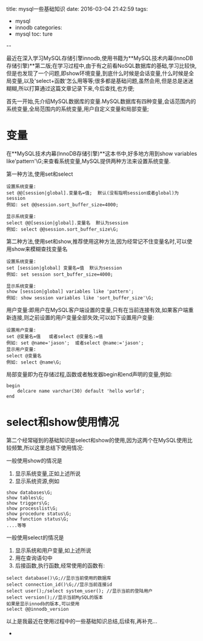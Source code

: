 title: mysql一些基础知识
date: 2016-03-04 21:42:59
tags:
- mysql
- innodb
categories:
- mysql
toc: ture

--

最近在深入学习MySQL存储引擎innodb,使用书籍为**MySQL技术内幕(InnoDB存储引擎)**第二版;在学习过程中,由于有之前看NoSQL数据库的基础,学习比较快,但是也发现了一个问题,即show环境变量,到底什么时候是会话变量,什么时候是全局变量,以及'select+函数'怎么用等等;很多都是基础问题,虽然会用,但是总是迷迷糊糊,所以打算通过这篇文章记录下来,今后查找,也方便;

首先一开始,先介绍MySQL数据库的变量.MySQL数据库有四种变量,会话范围内的系统变量,全局范围内的系统变量,用户自定义变量和局部变量;

# 变量

在**MySQL技术内幕(InnoDB存储引擎)**这本书中,好多地方用到show variables like'pattern'\G;来查看系统变量,MySQL提供两种方法来设置系统变量.

第一种方法,使用set和select
```
设置系统变量:
set @@[session|global].变量名=值;  默认(没有指明session或者global)为session
例如: set @@session.sort_buffer_size=4000;

显示系统变量:
select @@[session|global].变量名  默认为session
例如: select @@session.sort_buffer_size\G;
```

第二种方法,使用set和show,推荐使用这种方法,因为经常记不住变量名时,可以使用show来模糊查找变量名
```
设置系统变量:
set [session|global] 变量名=值  默认为session
例如: set session sort_buffer_size=4000;

显示系统变量:
show [session|global] variables like 'pattern';
例如: show session variables like 'sort_buffer_size'\G;
```

用户变量:即用户在MySQL客户端设置的变量,只有在当前连接有效,如果客户端重新连接,则之前设置的用户变量全部失效;可以如下设置用户变量:
```
设置用户变量:
set @变量名=值   或者select @变量名:=值
例如: set @name='jason';  或者select @name:='jason';
显示用户变量:
select @变量名
例如: select @name\G;
```

局部变量即为在存储过程,函数或者触发器begin和end声明的变量,例如:
```
begin 
    delcare name varchar(30) default 'hello world';
end
```

# select和show使用情况

第二个经常碰到的基础知识是select和show的使用,因为这两个在MySQL使用比较频繁,所以这里总结下使用情况:

一般使用show的情况是
1. 显示系统变量,正如上述所说
2. 显示系统资源,例如
```
show databases\G;
show tables\G;
show triggers\G;
show processlist\G;
show procedure status\G;
show function status\G;
....等等
```

一般使用select的情况是
1. 显示系统和用户变量,如上述所说
2. 用在查询语句中
3. 后接函数,执行函数,经常使用的函数有:
```
select database()\G;//显示当前使用的数据库
select connection_id()\G;//显示当前连接id
select user();/select system_user(); //显示当前的登陆用户
select version();//显示当前MySQL的版本
如果是显示innodb的版本,可以使用
select @@innodb_version
```


以上是我最近在使用过程中的一些基础知识总结,后续有,再补充...




















-
